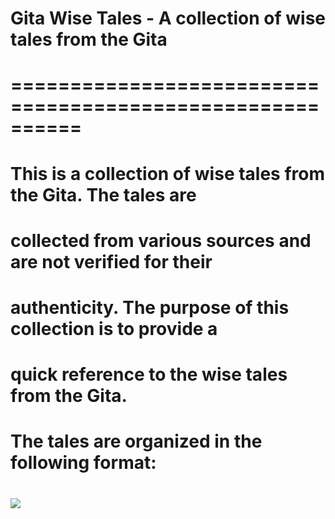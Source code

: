 # Gita Wise Tales - A collection of wise tales from the Gita

# ==========================================================

#

# This is a collection of wise tales from the Gita. The tales are

# collected from various sources and are not verified for their

# authenticity. The purpose of this collection is to provide a

# quick reference to the wise tales from the Gita.

#

# The tales are organized in the following format:

#

![](https://res.cloudinary.com/di8g6lksr/image/upload/v1691417709/sajjan.tech/collage_1_sqfwo9.png)
